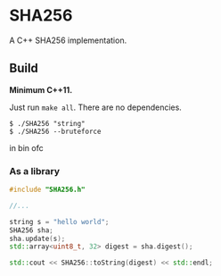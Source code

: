 # SHA256

A C++ SHA256 implementation.

## Build

**Minimum C++11.**

Just run `make all`. There are no dependencies.

```
$ ./SHA256 "string"
$ ./SHA256 --bruteforce
```
in bin ofc

### As a library

```cpp
#include "SHA256.h"

//...

string s = "hello world";
SHA256 sha;
sha.update(s);
std::array<uint8_t, 32> digest = sha.digest();

std::cout << SHA256::toString(digest) << std::endl;
```
